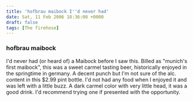 ```yaml
---
title: 'hofbrau maibock I''d never had'
date: Sat, 11 Feb 2006 18:36:00 +0000
draft: false
tags: [The firehose]
---
```


### hofbrau maibock

I'd never had (or heard of) a Maibock before I saw this. Billed as "munich's first maibock", this was a sweet carmel tasting beer, historically enjoyed in the springtime in germany. A decent punch but I'm not sure of the alc. content in this $2.99 pint bottle. I'd not had any food when I enjoyed it and was left with a little buzz. A dark carmel color with very little head, it was a good drink. I'd recommend trying one if presented with the opportunity.